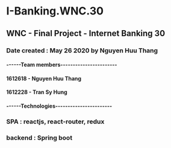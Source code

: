 # I-Banking.WNC.30
## WNC - Final Project - Internet Banking 30
### Date created : May 26 2020 by Nguyen Huu Thang
#### ------Team members-----------------------
#### 1612618 - Nguyen Huu Thang
#### 1612228 - Tran Sy Hung
#### ------Technologies-----------------------
### SPA : reactjs, react-router, redux
### backend : Spring boot
###
